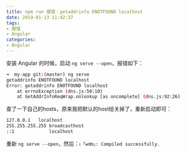 ```yaml
---
title: npm run 报错：getaddrinfo ENOTFOUND localhost
date: 2019-01-13 11:42:37
tags: 
- 报错
- Angular
categories:
- Angular
---
```


安装 Angular 的时候，启动 `ng serve --open`，报错如下：
<!--more-->
```bash
➜  my-app git:(master) ng serve
getaddrinfo ENOTFOUND localhost
Error: getaddrinfo ENOTFOUND localhost
    at errnoException (dns.js:50:10)
    at GetAddrInfoReqWrap.onlookup [as oncomplete] (dns.js:92:26)
```

查了一下自己的hosts，原来我把默认的host给关掉了，重新启动即可：

```bash
127.0.0.1	localhost
255.255.255.255	broadcasthost
::1             localhost
```

重新 `ng serve --open`，然后：`ℹ ｢wdm｣: Compiled successfully.`

